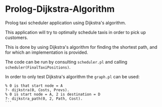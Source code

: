 # Prolog-Dijkstra-Algorithm
Prolog taxi scheduler application using Dijkstra's algorithm.

This application will try to optimally schedule taxis in order to pick up customers.

This is done by using Dijkstra's algorithm for finding the shortest path, and for which an implementation is provided.

The code can be run by consulting `scheduler.pl` and calling `scheduler(FinalTaxiPositions)`.

In order to only test Dijkstra's algorithm the `graph.pl` can be used:

````
% 0 is that start node = A
?- dijkstra(0, Costs, Prevs).
% 0 is start node = A, 2 is destination = D
?- dijkstra_path(0, 2, Path, Cost).
```

